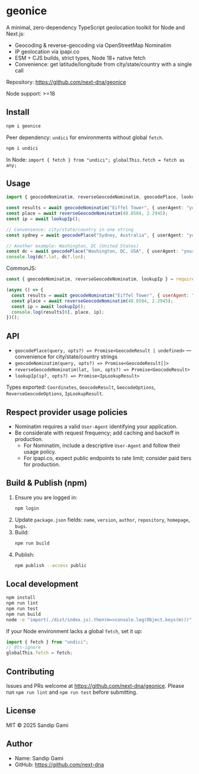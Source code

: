 # geonice

A minimal, zero-dependency TypeScript geolocation toolkit for Node and Next.js:

- Geocoding & reverse-geocoding via OpenStreetMap Nominatim
- IP geolocation via ipapi.co
- ESM + CJS builds, strict types, Node 18+ native fetch
- Convenience: get latitude/longitude from city/state/country with a single call

Repository: https://github.com/next-dna/geonice

Node support: >=18

## Install

```bash
npm i geonice
```

Peer dependency: `undici` for environments without global `fetch`.

```bash
npm i undici
```

In Node: `import { fetch } from "undici"; globalThis.fetch = fetch as any;`

## Usage

```ts
import { geocodeNominatim, reverseGeocodeNominatim, geocodePlace, lookupIp } from "geonice";

const results = await geocodeNominatim("Eiffel Tower", { userAgent: "your-app/1.0" });
const place = await reverseGeocodeNominatim(48.8584, 2.2945);
const ip = await lookupIp();

// Convenience: city/state/country in one string
const sydney = await geocodePlace("Sydney, Australia", { userAgent: "your-app/1.0" });

// Another example: Washington, DC (United States)
const dc = await geocodePlace("Washington, DC, USA", { userAgent: "your-app/1.0" });
console.log(dc?.lat, dc?.lon);
```

CommonJS:

```js
const { geocodeNominatim, reverseGeocodeNominatim, lookupIp } = require("geonice");

(async () => {
  const results = await geocodeNominatim("Eiffel Tower", { userAgent: "your-app/1.0" });
  const place = await reverseGeocodeNominatim(48.8584, 2.2945);
  const ip = await lookupIp();
  console.log(results[0], place, ip);
})();
```

## API

- `geocodePlace(query, opts?) => Promise<GeocodeResult | undefined>` — convenience for city/state/country strings
- `geocodeNominatim(query, opts?) => Promise<GeocodeResult[]>`
- `reverseGeocodeNominatim(lat, lon, opts?) => Promise<GeocodeResult>`
- `lookupIp(ip?, opts?) => Promise<IpLookupResult>`

Types exported: `Coordinates`, `GeocodeResult`, `GeocodeOptions`, `ReverseGeocodeOptions`, `IpLookupResult`.

## Respect provider usage policies

- Nominatim requires a valid `User-Agent` identifying your application.
- Be considerate with request frequency; add caching and backoff in production.
  - For Nominatim, include a descriptive `User-Agent` and follow their usage policy.
  - For ipapi.co, expect public endpoints to rate limit; consider paid tiers for production.

## Build & Publish (npm)

1. Ensure you are logged in:
   ```bash
   npm login
   ```
2. Update `package.json` fields: `name`, `version`, `author`, `repository`, `homepage`, `bugs`.
3. Build:
   ```bash
   npm run build
   ```
4. Publish:
   ```bash
   npm publish --access public
   ```

## Local development

```bash
npm install
npm run lint
npm run test
npm run build
node -e "import(./dist/index.js).then(m=>console.log(Object.keys(m)))"
```

If your Node environment lacks a global `fetch`, set it up:

```ts
import { fetch } from "undici";
// @ts-ignore
globalThis.fetch = fetch;
```

## Contributing

Issues and PRs welcome at https://github.com/next-dna/geonice. Please run `npm run lint` and `npm run test` before submitting.

## License

MIT © 2025 Sandip Gami

## Author

- Name: Sandip Gami
- GitHub: https://github.com/next-dna
